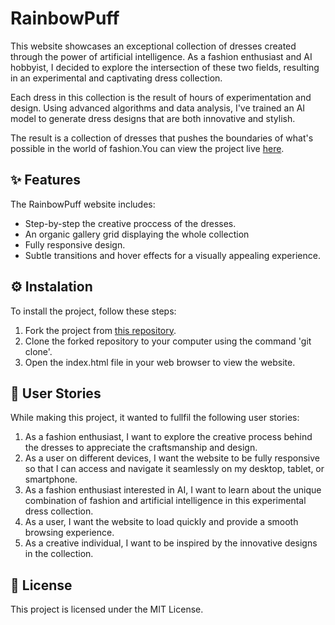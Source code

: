 # RainbowPuff
This website showcases an exceptional collection of dresses created through the power of artificial intelligence. As a fashion enthusiast and AI hobbyist, I decided to explore the intersection of these two fields, resulting in an experimental and captivating dress collection.

Each dress in this collection is the result of hours of experimentation and design. Using advanced algorithms and data analysis, I've trained an AI model to generate dress designs that are both innovative and stylish.

The result is a collection of dresses that pushes the boundaries of what's possible in the world of fashion.You can view the project live [here](https://larissasoares.com/projects/rainbowpuff/).

## ✨ Features
The RainbowPuff website includes:

* Step-by-step the creative proccess of the dresses.
* An organic gallery grid displaying the whole collection
* Fully responsive design.
* Subtle transitions and hover effects for a visually appealing experience.

## ⚙️ Instalation
To install the project, follow these steps:

1. Fork the project from [this repository](https://github.com/larissasoarre/RainbowPuff).
2. Clone the forked repository to your computer using the command 'git clone'.
3. Open the index.html file in your web browser to view the website.

## 👥 User Stories
While making this project, it wanted to fullfil the following user stories:

1. As a fashion enthusiast, I want to explore the creative process behind the dresses to appreciate the craftsmanship and design.
2. As a user on different devices, I want the website to be fully responsive so that I can access and navigate it seamlessly on my desktop, tablet, or smartphone.
3. As a fashion enthusiast interested in AI, I want to learn about the unique combination of fashion and artificial intelligence in this experimental dress collection.
4. As a user, I want the website to load quickly and provide a smooth browsing experience.
5. As a creative individual, I want to be inspired by the innovative designs in the collection.

## 🧾 License
This project is licensed under the MIT License.